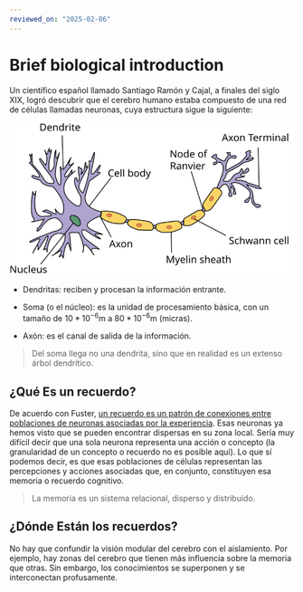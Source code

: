 ```yaml
---
reviewed_on: "2025-02-06"
---
```


# Brief biological introduction

Un científico español llamado Santiago Ramón y Cajal, a finales del siglo XIX, logró descubrir que el cerebro humano estaba compuesto de una red de células llamadas neuronas, cuya estructura sigue la siguiente:

![neuron structure](../../assets/simulacion_y_computacion_numerica/01_01_01-neuron_structure.svg)

- Dendritas: reciben y procesan la información entrante.

- Soma (o el núcleo): es la unidad de procesamiento básica, con un tamaño de $10 * 10^{ -6 } \text{m}$ a $80 * 10^{ -6 } \text{m}$ (micras).

- Axón: es el canal de salida de la información.

> Del soma llega no una dendrita, sino que en realidad es un extenso árbol dendrítico.

## ¿Qué Es un recuerdo?

De acuerdo con Fuster, [un recuerdo es un patrón de conexiones entre poblaciones de neuronas asociadas por la experiencia](https://ieeexplore.ieee.org/document/6793991). Esas neuronas ya hemos visto que se pueden encontrar dispersas en su zona local. Sería muy difícil decir que una sola neurona representa una acción o concepto (la granularidad de un concepto o recuerdo no es posible aquí). Lo que sí podemos decir, es que esas poblaciones de células representan las percepciones y acciones asociadas que, en conjunto, constituyen esa memoria o recuerdo cognitivo.

> La memoria es un sistema relacional, disperso y distribuido.

## ¿Dónde Están los recuerdos?

No hay que confundir la visión modular del cerebro con el aislamiento. Por ejemplo, hay zonas del cerebro que tienen más influencia sobre la memoria que otras. Sin embargo, los conocimientos se superponen y se interconectan profusamente.
